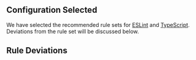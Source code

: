 
## Configuration Selected
We have selected the recommended rule sets for [ESLint](https://eslint.org/docs/rules/) and [TypeScript](https://typescript-eslint.io/rules). Deviations from the rule set will be discussed below.

## Rule Deviations
